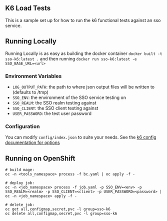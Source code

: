 ## K6 Load Tests

This is a sample set up for how to run the k6 functional tests against an sso service. 

## Running Locally

Running Locally is as easy as building the docker container `docker built -t sso-k6:latest .`
and then running `docker run sso-k6:latest -e SSO_BASE_URL=<url>`

### Environment Variables

- `LOG_OUTPUT_PATH`: the path to where json output files will be written to (defaults to /tmp)
- `SSO_ENV`: the environment of the SSO service testing on
- `SSO_REALM`: the SSO realm testing against
- `SSO_CLIENT`: the SSO client testing against
- `USER_PASSWORD`: the test user password


### Configuration

You can modify `config/index.json` to suite your needs. See the [k6 config documentation for options](https://k6.io/docs/using-k6/options)

## Running on OpenShift
```shell
# build mage:
oc -n <tools_namespace> process -f bc.yaml | oc apply -f -

# deploy job:
oc -n <job_namespace> process -f job.yaml -p SSO_ENV=<env> -p SSO_REALM=<realm> -p SSO_CLIENT=<client> -p USER_PASSWORD=<password> | oc -n <job_namespace> apply -f -

# delete job:
oc get all,configmap,secret,pvc -l group=sso-k6
oc delete all,configmap,secret,pvc -l group=sso-k6
```